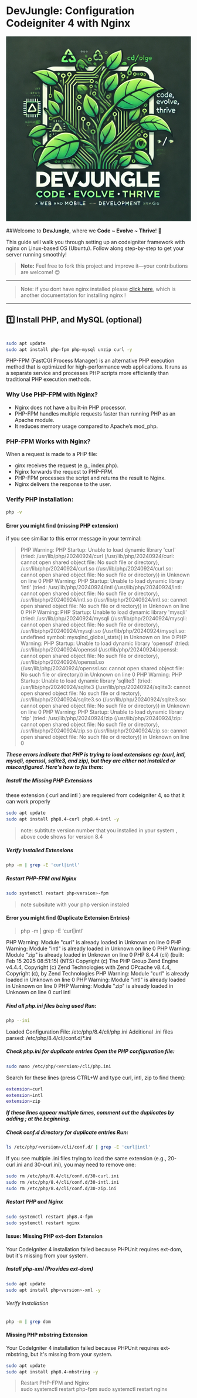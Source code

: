 # DevJungle: Configuration Codeigniter 4 with Nginx

![Devjungle logo](DevJungle.webp)

##Welcome to **DevJungle**, where we **Code \~ Evolve \~ Thrive**! 🚀

This guide will walk you through setting up an codeigniter framework with nginx on Linux-based OS (Ubuntu). Follow along step-by-step to get your server running smoothly!

> **Note:** Feel free to fork this project and improve it—your contributions are welcome! 😊

---

> Note: if you dont have nginx installed please [click here](https://github.com/OBEYKM/ngnx-ubuntu-server-setup), which is another documentation for installing nginx !


___________________________________________________________________________________________________________________________



## 1️⃣ Install PHP, and MySQL (optional)

```sh

sudo apt update
sudo apt install php-fpm php-mysql unzip curl -y


```

PHP-FPM (FastCGI Process Manager) is an alternative PHP execution method that is optimized for high-performance web applications. It runs as a separate service and processes PHP scripts more efficiently than traditional PHP execution methods.

### Why Use PHP-FPM with Nginx?
+ Nginx does not have a built-in PHP processor.
+ PHP-FPM handles multiple requests faster than running PHP as an Apache module.
+ It reduces memory usage compared to Apache’s mod_php.

### PHP-FPM Works with Nginx?
When a request is made to a PHP file:

+ ginx receives the request (e.g., index.php).
+ Nginx forwards the request to PHP-FPM.
+ PHP-FPM processes the script and returns the result to Nginx.
+ Nginx delivers the response to the user.

### Verify PHP installation:

```sh
php -v
```


#### Error you might find (missing PHP extension)

if you see similiar to this error message in your terminal: 
> PHP Warning:  PHP Startup: Unable to load dynamic library 'curl' (tried: /usr/lib/php/20240924/curl (/usr/lib/php/20240924/curl: cannot open shared object file: No such file or directory), /usr/lib/php/20240924/curl.so (/usr/lib/php/20240924/curl.so: cannot open shared object file: No such file or directory)) in Unknown on line 0
PHP Warning:  PHP Startup: Unable to load dynamic library 'intl' (tried: /usr/lib/php/20240924/intl (/usr/lib/php/20240924/intl: cannot open shared object file: No such file or directory), /usr/lib/php/20240924/intl.so (/usr/lib/php/20240924/intl.so: cannot open shared object file: No such file or directory)) in Unknown on line 0
PHP Warning:  PHP Startup: Unable to load dynamic library 'mysqli' (tried: /usr/lib/php/20240924/mysqli (/usr/lib/php/20240924/mysqli: cannot open shared object file: No such file or directory), /usr/lib/php/20240924/mysqli.so (/usr/lib/php/20240924/mysqli.so: undefined symbol: mysqlnd_global_stats)) in Unknown on line 0
PHP Warning:  PHP Startup: Unable to load dynamic library 'openssl' (tried: /usr/lib/php/20240924/openssl (/usr/lib/php/20240924/openssl: cannot open shared object file: No such file or directory), /usr/lib/php/20240924/openssl.so (/usr/lib/php/20240924/openssl.so: cannot open shared object file: No such file or directory)) in Unknown on line 0
PHP Warning:  PHP Startup: Unable to load dynamic library 'sqlite3' (tried: /usr/lib/php/20240924/sqlite3 (/usr/lib/php/20240924/sqlite3: cannot open shared object file: No such file or directory), /usr/lib/php/20240924/sqlite3.so (/usr/lib/php/20240924/sqlite3.so: cannot open shared object file: No such file or directory)) in Unknown on line 0
PHP Warning:  PHP Startup: Unable to load dynamic library 'zip' (tried: /usr/lib/php/20240924/zip (/usr/lib/php/20240924/zip: cannot open shared object file: No such file or directory), /usr/lib/php/20240924/zip.so (/usr/lib/php/20240924/zip.so: cannot open shared object file: No such file or directory)) in Unknown on line 0

***These errors indicate that PHP is trying to load extensions eg: (curl, intl, mysqli, openssl, sqlite3, and zip), but they are either not installed or misconfigured. Here's how to fix them:***

##### Install the Missing PHP Extensions
these extension ( curl and intl ) are requiered from codeigniter 4, so that it can work properly

```sh
sudo apt update
sudo apt install php8.4-curl php8.4-intl -y


```

>note: subtitute version number that you installed in your system , above code shows for version 8.4

##### Verify Installed Extensions

```sh
php -m | grep -E 'curl|intl'

```

##### Restart PHP-FPM and Nginx

```sh
sudo systemctl restart php<version>-fpm

```
>note subsitute <version> with your php version instaled

#### Error you might find (Duplicate Extension Entries)

>php -m | grep -E 'curl|intl'

PHP Warning:  Module "curl" is already loaded in Unknown on line 0
PHP Warning:  Module "intl" is already loaded in Unknown on line 0
PHP Warning:  Module "zip" is already loaded in Unknown on line 0
PHP 8.4.4 (cli) (built: Feb 15 2025 08:51:15) (NTS)
Copyright (c) The PHP Group
Zend Engine v4.4.4, Copyright (c) Zend Technologies
    with Zend OPcache v8.4.4, Copyright (c), by Zend Technologies
PHP Warning:  Module "curl" is already loaded in Unknown on line 0
PHP Warning:  Module "intl" is already loaded in Unknown on line 0
PHP Warning:  Module "zip" is already loaded in Unknown on line 0
curl
intl


##### Find all php.ini files being used Run:
```sh
php --ini

```
Loaded Configuration File: /etc/php/8.4/cli/php.ini
Additional .ini files parsed: /etc/php/8.4/cli/conf.d/*.ini

##### Check php.ini for duplicate entries Open the PHP configuration file:

```sh
sudo nano /etc/php/<version>/cli/php.ini

```
Search for these lines (press CTRL+W and type curl, intl, zip to find them):

```sh
extension=curl
extension=intl
extension=zip

```
***If these lines appear multiple times, comment out the duplicates by adding ; at the beginning.***


##### Check conf.d directory for duplicate entries Run:

```sh
ls /etc/php/<version>/cli/conf.d/ | grep -E 'curl|intl'

```

If you see multiple .ini files trying to load the same extension (e.g., 20-curl.ini and 30-curl.ini), you may need to remove one:

```sh
sudo rm /etc/php/8.4/cli/conf.d/30-curl.ini
sudo rm /etc/php/8.4/cli/conf.d/30-intl.ini
sudo rm /etc/php/8.4/cli/conf.d/30-zip.ini

```


##### Restart PHP and Nginx

```sh
sudo systemctl restart php8.4-fpm
sudo systemctl restart nginx

```

#### Issue: Missing PHP ext-dom Extension
Your CodeIgniter 4 installation failed because PHPUnit requires ext-dom, but it's missing from your system.


##### Install php-xml (Provides ext-dom)

```sh
sudo apt update
sudo apt install php<version>-xml -y

```
###### Verify Installation

```sh
php -m | grep dom

```

#### Missing PHP mbstring Extension
Your CodeIgniter 4 installation failed because PHPUnit requires ext-mbstring, but it's missing from your system.

```sh
sudo apt update
sudo apt install php8.4-mbstring -y

```
> Restart PHP-FPM and Nginx   
sudo systemctl restart php<version>-fpm
sudo systemctl restart nginx
